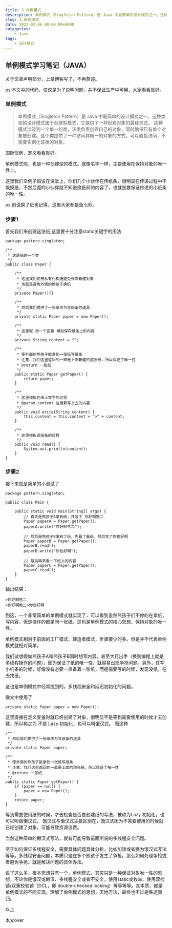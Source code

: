 ```yaml
---
title: 3.单例模式
description: 单例模式（Singleton Pattern）是 Java 中最简单的设计模式之一。这种类型的设计模式属于创建型模式，它提供了一种创建对象的最佳方式。这种模式涉及到一个单一的类，该类负责创建自己的对象，同时确保只有单个对象被创建。这个类提供了一种访问唯一的对象的方式，可以直接访问，不需要实例化该类的对象。
slug: 3.单例模式
date: 2022-03-06 00:00:00+0000
categories:
    - Java
tags:
    - 设计模式
---
```


## 单例模式学习笔记（JAVA）

关于文章声明部分，上章博客写了，不再赘述。

ps:本文中的代码，仅仅是为了说明问题，并不保证生产中可用，大家看看就好。

### 单例模式
>单例模式（Singleton Pattern）是 Java 中最简单的设计模式之一。这种类型的设计模式属于创建型模式，它提供了一种创建对象的最佳方式。
这种模式涉及到一个单一的类，该类负责创建自己的对象，同时确保只有单个对象被创建。这个类提供了一种访问其唯一的对象的方式，可以直接访问，不需要实例化该类的对象。

国际惯例，定义看看就好。

单例模式呢，也是一种创建型的模式。就像名字一样，主要使用在保持对象的唯一性上。

这里我们举例子假设在课堂上，你们几个小伙伴在传纸条，很明显在传递过程中不能换纸，不然后面的小伙伴就不知道换纸前的内容了，也就是要保证传递的小纸条的唯一性。

ps:别说换了纸也记得，这里大家都是鱼七秒。

### 步骤1
首先我们来创建这张纸,这里要十分注意static关键字的用法

```
package pattern.singleton;

/**
 * 这是纸的一个类
 */
public class Paper {

    /**
     * 这里我们使用私有化构造避免外面新建对象
     * 也就是避免外面的熊孩子换纸
     */
    private Paper(){}

    /**
     * 然后我们提供了一张纸作为写纸条的道具
     */
    private static Paper paper = new Paper();

    /**
     * 这里呢 用一个变量 模拟保存纸条上的内容
     */
    private String content = "";

    /**
     * 使外面的熊孩子能拿到一张纸写纸条
     * 注意，我们这里返回的一直是上面新建的那张纸，所以保证了唯一性
     * @return 一张纸
     */
    public static Paper getPaper() {
        return paper;
    }

    /**
     * 这里模拟在纸上写字的过程
     * @param content 这是新写上去的内容
     */
    public void write(String content) {
        this.content = this.content + ">" + content;
    }

    /**
     * 这里模拟读纸条的过程
     */
    public void read() {
        System.out.println(content);
    }
}
```

### 步骤2
接下来就是简单的小测试了
```
package pattern.singleton;

public class Main {

    public static void main(String[] args) {
        // 首先是熊孩子A拿到纸，并写下 你好啊熊二
        Paper paperA = Paper.getPaper();
        paperA.write("你好啊熊二");

        // 然后是熊孩子B拿到了纸，先看了看纸，然后写了你也好啊
        Paper paperB = Paper.getPaper();
        paperB.read();
        paperB.write("你也好啊");

        // 最后再来看一下纸上的内容
        Paper paperC = Paper.getPaper();
        paperC.read();
    }
}
```
输出结果：
```
>你好啊熊二
>你好啊熊二>你也好啊
```

到这，一个非常简单的单例模式就实现了，可以看到虽然熊孩子们不停的在拿纸，写内容，但是操作的都是同一张纸。这也是单例模式的核心思想，保持对象的唯一性。

单例模式相对于前面的工厂模式、建造者模式，步骤要少的多。但是并不代表单例模式就相对简单。

我们试想假如熊孩子A和熊孩子B同时想写内容，甚至大打出手（换到编程上就是多线程操作的问题）。因为保证了纸的唯一性，就容易出现争抢问题。另外，在写小纸条的时候，好像没有必要一直备着一张纸，而是需要写的时候，发现没纸，在去找纸。

这也是单例模式中经常提到的，多线程安全和延迟初始化的问题。

像文中使用了

```
private static Paper paper = new Paper();
```
这里直接在定义变量时就已经创建了对象，很明显不是等到需要使用的时候才去创建，所以称之为 不是 Lazy 初始化，也可以叫饿汉式。
而这种
```
/**
 * 然后我们提供了一张纸作为写纸条的道具
 */
private static Paper paper;

/**
 * 使外面的熊孩子能拿到一张纸写纸条
 * 注意，我们这里返回的一直是上面的那张纸，所以保证了唯一性
 * @return 一张纸
 */
public static Paper getPaper() {
    if (paper == null) {
        paper = new Paper();
    }
    return paper;
}
```
等到需要使用纸的时候，才去检查是否要创建纸的写法，被称为Lazy 初始化，也可以叫做懒汉式。
饿汉式与懒汉式主要区别在，饿汉式因为不需要使用的时候就已经创建了对象，可能导致资源浪费。

当然这种简单的懒汉式写法，就有可能导致前面所说的多线程安全问题。

至于如何保证多线程安全，需要具体问题具体分析，比如加锁或者换为饿汉式写法等等。多线程安全问题，本质只是在多个熊孩子发生了争抢。那么如何处理争抢或者避免争抢。就是解决问题的具体办法。

说了这么多，根本思想只有一个，单例模式，其实只是一种保证对象唯一性的思想，不论你是饿汉或懒汉、多线程安全或者不安全，使用static或枚举、使用双检锁/双重校验锁（DCL，即 double-checked locking）等等等等。其本质，都是单例模式的不同实现。理解了单例模式的思想，天地万法，最终也不过是殊途同归。

以上

本文over
